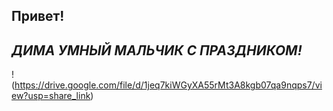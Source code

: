 ## Привет!

## _ДИМА УМНЫЙ МАЛЬЧИК С ПРАЗДНИКОМ!_

!(https://drive.google.com/file/d/1jeq7kiWGyXA55rMt3A8kgb07qa9nqps7/view?usp=share_link)
